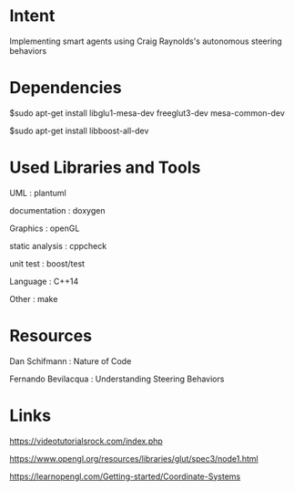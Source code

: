 # Intent
Implementing smart agents using Craig Raynolds's autonomous steering behaviors

# Dependencies
$sudo apt-get install libglu1-mesa-dev freeglut3-dev mesa-common-dev

$sudo apt-get install libboost-all-dev

# Used Libraries and Tools
UML             : plantuml

documentation   : doxygen

Graphics        : openGL

static analysis : cppcheck

unit test       : boost/test

Language        : C++14

Other           : make

# Resources
Dan Schifmann : Nature of Code

Fernando Bevilacqua : Understanding Steering Behaviors

# Links
https://videotutorialsrock.com/index.php

https://www.opengl.org/resources/libraries/glut/spec3/node1.html

https://learnopengl.com/Getting-started/Coordinate-Systems
